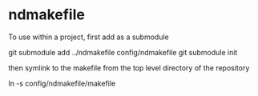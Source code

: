 # ndmakefile

To use within a project, first add as a submodule

   git submodule add ../ndmakefile config/ndmakefile
   git submodule init

then symlink to the makefile from the top level directory of the
repository

   ln -s config/ndmakefile/makefile